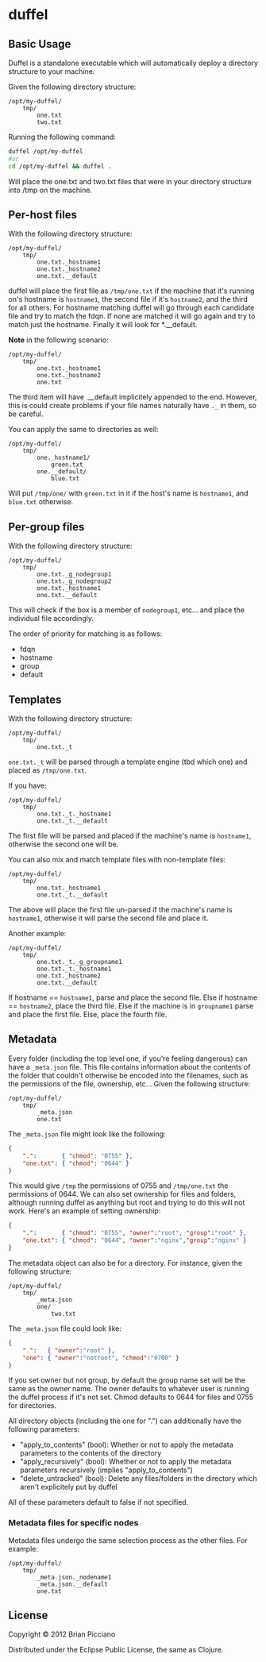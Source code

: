 # duffel

## Basic Usage

Duffel is a standalone executable which will automatically deploy a directory structure to your machine.

Given the following directory structure:
```
/opt/my-duffel/
    tmp/
        one.txt
        two.txt
```

Running the following command:
```bash
duffel /opt/my-duffel
#or
cd /opt/my-duffel && duffel .
```

Will place the one.txt and two.txt files that were in your directory structure into /tmp on the machine.

## Per-host files

With the following directory structure:
```
/opt/my-duffel/
    tmp/
        one.txt._hostname1
        one.txt._hostname2
        one.txt.__default
```

duffel will place the first file as `/tmp/one.txt` if the machine that it's running on's hostname is `hostname1`,
the second file if it's `hostname2`, and the third for all others. For hostname matching duffel will go through
each candidate file and try to match the fdqn. If none are matched it will go again and try to match just the
hostname. Finally it will look for *.__default.

**Note** in the following scenario:
```
/opt/my-duffel/
    tmp/
        one.txt._hostname1
        one.txt._hostname2
        one.txt
```

The third item will have .__default implicitely appended to the end. However, this is could create problems if
your file names naturally have ```._``` in them, so be careful.

You can apply the same to directories as well:
```
/opt/my-duffel/
    tmp/
        one._hostname1/
            green.txt
        one.__default/
            blue.txt
```

Will put ```/tmp/one/``` with ```green.txt``` in it if the host's name is ```hostname1```, and ```blue.txt```
otherwise.

## Per-group files

With the following directory structure:
```
/opt/my-duffel/
    tmp/
        one.txt._g_nodegroup1
        one.txt._g_nodegroup2
        one.txt._hostname1
        one.txt.__default
```

This will check if the box is a member of ```nodegroup1```, etc... and place the individual file accordingly.

The order of priority for matching is as follows:
* fdqn
* hostname
* group
* default

## Templates

With the following directory structure:
```
/opt/my-duffel/
    tmp/
        one.txt._t
```

```one.txt._t``` will be parsed through a template engine (tbd which one) and placed as ```/tmp/one.txt```.

If you have:
```
/opt/my-duffel/
    tmp/
        one.txt._t._hostname1
        one.txt._t.__default
```

The first file will be parsed and placed if the machine's name is ```hostname1```, otherwise the second one will
be.

You can also mix and match template files with non-template files:
```
/opt/my-duffel/
    tmp/
        one.txt._hostname1
        one.txt._t.__default
```

The above will place the first file un-parsed if the machine's name is ```hostname1```, otherwise it will parse the
second file and place it.

Another example:
```
/opt/my-duffel/
    tmp/
        one.txt._t._g_groupname1
        one.txt._t._hostname1
        one.txt._hostname2
        one.txt.__default
```

If hostname == ```hostname1```, parse and place the second file. Else if hostname == ```hostname2```, place the third file. Else if
the machine is in ```groupname1``` parse and place the first file. Else, place the fourth file.

## Metadata

Every folder (including the top level one, if you're feeling dangerous) can have a ```_meta.json``` file. This file contains information
about the contents of the folder that couldn't otherwise be encoded into the filenames, such as the permissions of the file, ownership,
etc... Given the following structure:
```
/opt/my-duffel/
    tmp/
        _meta.json
        one.txt
```

The ```_meta.json``` file might look like the following:
```json
{
    ".":       { "chmod": "0755" },
    "one.txt": { "chmod": "0644" }
}
```

This would give ```/tmp``` the permissions of 0755 and ```/tmp/one.txt``` the permissions of 0644. We can also set ownership for files and
folders, although running duffel as anything but root and trying to do this will not work. Here's an example of setting ownership:
```json
{
    ".":       { "chmod": "0755", "owner":"root", "group":"root" },
    "one.txt": { "chmod": "0644", "owner":"nginx","group":"nginx" }
}
```

The metadata object can also be for a directory. For instance, given the following structure:
```
/opt/my-duffel/
    tmp/
        _meta.json
        one/
            two.txt
```

The ```_meta.json``` file could look like:
```json
{
    ".":   { "owner":"root" },
    "one": { "owner":"notroot", "chmod":"0700" }
}
```

If you set owner but not group, by default the group name set will be the same as the owner name. The owner defaults to whatever user is
running the duffel process if it's not set. Chmod defaults to 0644 for files and 0755 for directories.

All directory objects (including the one for ".") can additionally have the following parameters:

* "apply_to_contents" (bool): Whether or not to apply the metadata parameters to the contents of the directory
* "apply_recursively" (bool): Whether or not to apply the metadata parameters recursively (implies "apply_to_contents")
* "delete_untracked"  (bool): Delete any files/folders in the directory which aren't explicitely put by duffel

All of these parameters default to false if not specified.

### Metadata files for specific nodes

Metadata files undergo the same selection process as the other files. For example:
```
/opt/my-duffel/
    tmp/
        _meta.json._nodename1
        _meta.json.__default
        one.txt
```

## License

Copyright © 2012 Brian Picciano

Distributed under the Eclipse Public License, the same as Clojure.
